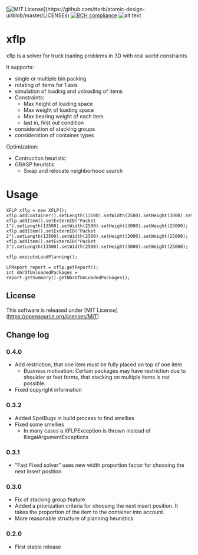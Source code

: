 [![MIT License](https://img.shields.io/apm/l/atomic-design-ui.svg?)](https://github.com/tterb/atomic-design-ui/blob/master/LICENSEs)
[![BCH compliance](https://bettercodehub.com/edge/badge/hschneid/xflp?branch=master)](https://bettercodehub.com/)
![alt text](https://img.shields.io/static/v1?label=version&message=0.4.0&color=-)

# xflp
xflp is a solver for truck loading problems in 3D with real world constraints

It supports:
* single or multiple bin packing
* rotating of items for 1 axis
* simulation of loading and unloading of items  
* Constraints:
  * Max height of loading space
  * Max weight of loading space
  * Max bearing weight of each item
  * last in, first out condition
* consideration of stacking groups
* consideration of container types

Optimization:
* Contruction heuristic
* GRASP heuristic
  * Swap and relocate neighborhood search

# Usage
```
XFLP xflp = new XFLP();
xflp.addContainer().setLength(13500).setWidth(2500).setHeight(3000).setMaxWeight(25000);
xflp.addItem().setExternID("Packet 1").setLength(13500).setWidth(2500).setHeight(3000).setWeight(25000);
xflp.addItem().setExternID("Packet 2").setLength(13500).setWidth(2500).setHeight(3000).setWeight(25000);
xflp.addItem().setExternID("Packet 3").setLength(13500).setWidth(2500).setHeight(3000).setWeight(25000);

xflp.executeLoadPlanning();

LPReport report = xflp.getReport();
int nbrOfUnloadedPackages = report.getSummary().getNbrOfUnLoadedPackages();
```

## License
This software is released under [MIT License] (https://opensource.org/licenses/MIT)

## Change log
### 0.4.0
- Add restriction, that one item must be fully placed on top of one item
  - Business motivation: Certain packages may have restriction due to shoulder or feet forms, that stacking on multiple items is not possible.
- Fixed copyright information

### 0.3.2
- Added SpotBugs in build process to find smellies
- Fixed some smellies
  - In many cases a XFLPException is thrown instead of IllegalArgumentExceptions
### 0.3.1
- "Fast Fixed solver" uses new width proportion factor for choosing the next insert position
### 0.3.0
- Fix of stacking group feature
- Added a priorization criteria for choosing the next insert position. It takes the proportion of the item to the container into account.
- More reasonable structure of planning heuristics
### 0.2.0
- First stable release 